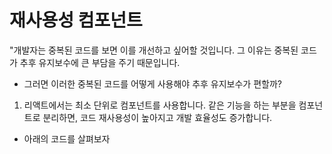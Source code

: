 # 재사용성 컴포넌트

"개발자는 중복된 코드를 보면 이를 개선하고 싶어할 것입니다.
그 이유는 중복된 코드가 추후 유지보수에 큰 부담을 주기 때문입니다.

- 그러면 이러한 중복된 코드를 어떻게 사용해야 추후 유지보수가 편할까?

1. 리액트에서는 최소 단위로 컴포넌트를 사용합니다. 같은 기능을 하는 부분을 컴포넌트로 분리하면, 코드 재사용성이 높아지고 개발 효율성도 증가합니다.

- 아래의 코드를 살펴보자
